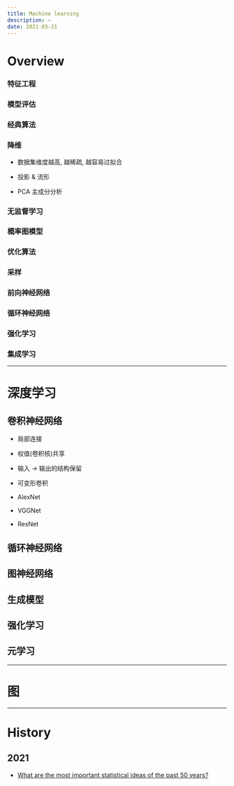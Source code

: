 ```yaml
---
title: Machine learning
description: ~
date: 2021-03-21
---
```


# Overview

### 特征工程

### 模型评估

### 经典算法

### 降维

* 数据集维度越高, 越稀疏, 越容易过拟合
* 投影 & 流形

* PCA 主成分分析

### 无监督学习

### 概率图模型

### 优化算法

### 采样

### 前向神经网络

### 循环神经网络

### 强化学习

### 集成学习

------------------

# 深度学习

## 卷积神经网络

* 局部连接
* 权值(卷积核)共享
* 输入 -> 输出的结构保留

* 可变形卷积

* AlexNet
* VGGNet
* ResNet

## 循环神经网络

## 图神经网络

## 生成模型

## 强化学习

## 元学习

------------------

# 图

------------------

# History

## 2021

* [What are the most important statistical ideas of the past 50 years?](https://arxiv.org/pdf/2012.00174.pdf)
